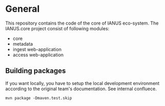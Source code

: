 # General

This repository contains the code of the core of IANUS eco-system. The IANUS.core project consist of following modules:
* core
* metadata
* ingest web-application
* access web-application

## Building packages

If you want locally, you have to setup the local development environment according to the original team's documentation. See internal confluece. 

```
mvn package -Dmaven.test.skip
```